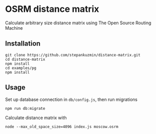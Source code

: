 # OSRM distance matrix

Calculate arbitrary size distance matrix using The Open Source Routing Machine

## Installation

```shell
git clone https://github.com/stepankuzmin/distance-matrix.git
cd distance-matrix
npm install
cd examples/pg
npm install
```

## Usage

Set up database connection in `db/config.js`, then run migrations

```shell
npm run db:migrate
```

Calculate distance matrix with

```shell
node --max_old_space_size=4096 index.js moscow.osrm
```

